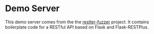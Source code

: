 Demo Server
===========

This demo server comes from the the [restler-fuzzer](https://github.com/microsoft/restler-fuzzer/tree/main/demo_server) project. It contains boilerplate code for a RESTful API based on Flask and Flask-RESTPlus.
